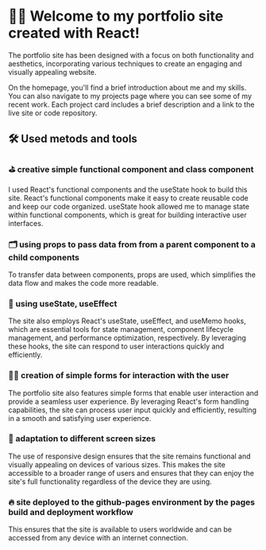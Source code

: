 # 👩‍💻 Welcome to my portfolio site created with React!

The portfolio site has been designed with a focus on both functionality and aesthetics, incorporating various techniques to create an engaging and visually appealing website. 

On the homepage, you'll find a brief introduction about me and my skills. You can also navigate to my projects page where you can see some of my recent work. Each project card includes a brief description and a link to the live site or code repository.

## 🛠️ Used metods and tools

### ⛳️ creative simple functional component and class component

I used React's functional components and the useState hook to build this site. React's functional components make it easy to create reusable code and keep our code organized. useState hook allowed me to manage state within functional components, which is great for building interactive user interfaces.

### 🗂️ using props to pass data from from a parent component to a child components 

To transfer data between components, props are used, which simplifies the data flow and makes the code more readable.

### 🚀 using useState, useEffect

The site also employs React's useState, useEffect, and useMemo hooks, which are essential tools for state management, component lifecycle management, and performance optimization, respectively. By leveraging these hooks, the site can respond to user interactions quickly and efficiently.

### 🚴‍♀️ creation of simple forms for interaction with the user 

The portfolio site also features simple forms that enable user interaction and provide a seamless user experience. By leveraging React's form handling capabilities, the site can process user input quickly and efficiently, resulting in a smooth and satisfying user experience.

### 📱 adaptation to different screen sizes

The use of responsive design ensures that the site remains functional and visually appealing on devices of various sizes. This makes the site accessible to a broader range of users and ensures that they can enjoy the site's full functionality regardless of the device they are using. 

### 🔥 site deployed to the github-pages environment by the pages build and deployment workflow

This ensures that the site is available to users worldwide and can be accessed from any device with an internet connection.

